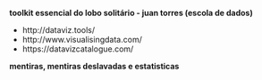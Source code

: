 <b>toolkit essencial do lobo solitário - juan torres (escola de dados)</b>
</br>
<ul>
  <li>http://dataviz.tools/</li>
  <li>http://www.visualisingdata.com/</li>
  <li>https://datavizcatalogue.com/</li>
 </ul>

<b>mentiras, mentiras deslavadas e estatisticas</b>
</br>
<ul>
  
</ul>
